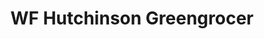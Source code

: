---
title: "WF Hutchinson Greengrocer"
url: /coniston/wf-hutchinson-greengrocer/
shop: Gemüse & Obst
---
